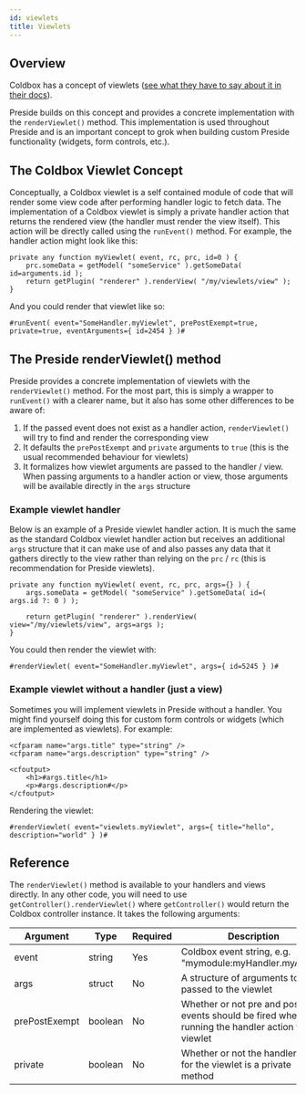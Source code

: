 ```yaml
---
id: viewlets
title: Viewlets
---
```


## Overview

Coldbox has a concept of viewlets ([see what they have to say about it in their docs](http://wiki.coldbox.org/wiki/Layouts-Views.cfm)).

Preside builds on this concept and provides a concrete implementation with the `renderViewlet()` method. This implementation is used throughout Preside and is an important concept to grok when building custom Preside functionality (widgets, form controls, etc.).

## The Coldbox Viewlet Concept

Conceptually, a Coldbox viewlet is a self contained module of code that will render some view code after performing handler logic to fetch data. The implementation of a Coldbox viewlet is simply a private handler action that returns the rendered view (the handler must render the view itself). This action will be directly called using the `runEvent()` method. For example, the handler action might look like this:

```luceescript
private any function myViewlet( event, rc, prc, id=0 ) {
    prc.someData = getModel( "someService" ).getSomeData( id=arguments.id );
    return getPlugin( "renderer" ).renderView( "/my/viewlets/view" );
}
```

And you could render that viewlet like so:

```lucee
#runEvent( event="SomeHandler.myViewlet", prePostExempt=true, private=true, eventArguments={ id=2454 } )#
```

## The Preside renderViewlet() method

Preside provides a concrete implementation of viewlets with the `renderViewlet()` method. For the most part, this is simply a wrapper to `runEvent()` with a clearer name, but it also has some other differences to be aware of:

1. If the passed event does not exist as a handler action, `renderViewlet()` will try to find and render the corresponding view
2. It defaults the `prePostExempt` and `private` arguments to `true` (this is the usual recommended behaviour for viewlets)
3. It formalizes how viewlet arguments are passed to the handler / view. When passing arguments to a handler action or view, those arguments will be available directly in the `args` structure

### Example viewlet handler

Below is an example of a Preside viewlet handler action. It is much the same as the standard Coldbox viewlet handler action but receives an additional `args` structure that it can make use of and also passes any data that it gathers directly to the view rather than relying on the `prc` / `rc` (this is recommendation for Preside viewlets).

```luceescript
private any function myViewlet( event, rc, prc, args={} ) {
    args.someData = getModel( "someService" ).getSomeData( id=( args.id ?: 0 ) );

    return getPlugin( "renderer" ).renderView( view="/my/viewlets/view", args=args );
}
```

You could then render the viewlet with:

```lucee
#renderViewlet( event="SomeHandler.myViewlet", args={ id=5245 } )#
```

### Example viewlet without a handler (just a view)

Sometimes you will implement viewlets in Preside without a handler. You might find yourself doing this for custom form controls or widgets (which are implemented as viewlets). For example:

```lucee
<cfparam name="args.title" type="string" />
<cfparam name="args.description" type="string" />

<cfoutput>
    <h1>#args.title</h1>
    <p>#args.description#</p>
</cfoutput>
```

Rendering the viewlet:

```lucee
#renderViewlet( event="viewlets.myViewlet", args={ title="hello", description="world" } )#
```

## Reference

The `renderViewlet()` method is available to your handlers and views directly. In any other code, you will need to use `getController().renderViewlet()` where `getController()` would return the Coldbox controller instance. It takes the following arguments:

<div class="table-responsive">
    <table class="table">
        <thead>
            <tr>
                <th>Argument</th>
                <th>Type</th>
                <th>Required</th>
                <th>Description</th>
            </tr>
        </thead>
        <tbody>
            <tr><td>event</td>         <td>string</td>  <td>Yes</td> <td>Coldbox event string, e.g. "mymodule:myHandler.myAction"</td></tr>
            <tr><td>args</td>          <td>struct</td>  <td>No</td>  <td>A structure of arguments to be passed to the viewlet</td></tr>
            <tr><td>prePostExempt</td> <td>boolean</td> <td>No</td>  <td>Whether or not pre and post events should be fired when running the handler action for the viewlet</td></tr>
            <tr><td>private</td>       <td>boolean</td> <td>No</td>  <td>Whether or not the handler action for the viewlet is a private method</td></tr>
        </tbody>
    </table>
</div>
